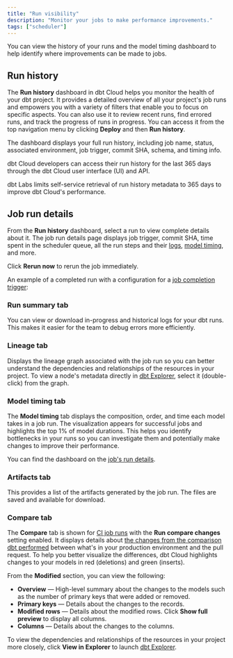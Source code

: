 ```yaml
---
title: "Run visibility"
description: "Monitor your jobs to make performance improvements."
tags: ["scheduler"]
---
```


You can view the history of your runs and the model timing dashboard to help identify where improvements can be made to jobs.


## Run history

The **Run history** dashboard in dbt Cloud helps you monitor the health of your dbt project. It provides a detailed overview of all your project's job runs and empowers you with a variety of filters that enable you to focus on specific aspects. You can also use it to review recent runs, find errored runs, and track the progress of runs in progress. You can access it from the top navigation menu by clicking **Deploy** and then **Run history**. 

The dashboard displays your full run history, including job name, status, associated environment, job trigger, commit SHA, schema, and timing info. 

dbt Cloud developers can access their run history for the last 365 days through the dbt Cloud user interface (UI) and API.

dbt Labs limits self-service retrieval of run history metadata to 365 days to improve dbt Cloud's performance.

<Lightbox src="/img/docs/dbt-cloud/deployment/run-history.png" width="85%" title="Run history dashboard allows you to monitor the health of your dbt project and displays jobs, job status, environment, timing, and more."/>

## Job run details

From the **Run history** dashboard, select a run to view complete details about it. The job run details page displays job trigger, commit SHA, time spent in the scheduler queue, all the run steps and their [logs](#access-logs), [model timing](#model-timing), and more. 

Click **Rerun now** to rerun the job immediately. 

An example of a completed run with a configuration for a [job completion trigger](/docs/deploy/deploy-jobs#trigger-on-job-completion):

<Lightbox src="/img/docs/dbt-cloud/deployment/example-job-details.png" width="65%" title="Example of run details" />

### Run summary tab

You can view or download in-progress and historical logs for your dbt runs. This makes it easier for the team to debug errors more efficiently.

<Lightbox src="/img/docs/dbt-cloud/deployment/access-logs.gif" width="85%" title="Access logs for run steps" />

### Lineage tab

Displays the lineage graph associated with the job run so you can better understand the dependencies and relationships of the resources in your project. To view a node's metadata directly in [dbt Explorer](/docs/collaborate/explore-projects), select it (double-click) from the graph. 

<Lightbox src="/img/docs/collaborate/dbt-explorer/explorer-from-lineage.gif" width="85%" title="Example of accessing dbt Explorer from the Lineage tab" />

### Model timing tab <Lifecycle status="team,enterprise" /> 

The **Model timing** tab displays the composition, order, and time each model takes in a job run. The visualization appears for successful jobs and highlights the top 1% of model durations. This helps you identify bottlenecks in your runs so you can investigate them and potentially make changes to improve their performance. 

You can find the dashboard on the [job's run details](#job-run-details). 

<Lightbox src="/img/docs/dbt-cloud/model-timing.png" width="85%" title="The Model timing tab displays the top 1% of model durations and visualizes model bottlenecks" />

### Artifacts tab

This provides a list of the artifacts generated by the job run. The files are saved and available for download.

<Lightbox src="/img/docs/dbt-cloud/example-artifacts-tab.png" width="85%" title="Example of the Artifacts tab" />

### Compare tab <Lifecycle status="beta"/>

The **Compare** tab is shown for [CI job runs](/docs/deploy/ci-jobs) with the **Run compare changes** setting enabled. It displays details about [the changes from the comparison dbt performed](/docs/deploy/continuous-integration#compare-changes) between what's in your production environment and the pull request. To help you better visualize the differences, dbt Cloud highlights changes to your models in red (deletions) and green (inserts).

From the **Modified** section, you can view the following:

- **Overview** &mdash; High-level summary about the changes to the models such as the number of primary keys that were added or removed. 
- **Primary keys** &mdash; Details about the changes to the records.
- **Modified rows** &mdash; Details about the modified rows. Click **Show full preview** to display all columns.
- **Columns** &mdash; Details about the changes to the columns. 

To view the dependencies and relationships of the resources in your project more closely, click **View in Explorer** to launch [dbt Explorer](/docs/collaborate/explore-projects). 

<Lightbox src="/img/docs/dbt-cloud/example-ci-compare-changes-tab.png" width="85%" title="Example of the Compare tab" />

